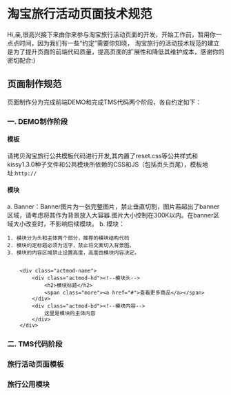 # 淘宝旅行活动页面技术规范

Hi,亲,很高兴接下来由你来参与淘宝旅行活动页面的开发，开始工作前，暂用你一点点时间，因为我们有一些“约定”需要你知晓，
淘宝旅行的活动技术规范的建立是为了提升页面的前端代码质量，提高页面的扩展性和降低其维护成本，感谢你的密切配合:)

## 页面制作规范
页面制作分为完成前端DEMO和完成TMS代码两个阶段，各自约定如下：

### 一. DEMO制作阶段

#### 模板

请拷贝淘宝旅行公共模板代码进行开发,其内置了reset.css等公共样式和kissy1.3.0种子文件和公共模块所依赖的CSS和JS（包括页头页尾），模板地址:`http://`
 
#### 模块
 
a. Banner：Banner图片为一张完整图片，禁止垂直切割，图片若超出了banner区域，请考虑将其作为背景放入大容器.图片大小控制在300K以内。在banner区域大小改变时，不影响后续模块。
b. 模块：

    1. 模块分为头和主体两个部分，推荐的模块结构代码
    2. 模块约定标题必须为活字，禁止将文案切入背景图。
    3. 模块的内容区域禁止设置高度，高度由模块内容决定。
 	

		<div class="actmod-name">
			<div class="actmod-hd"><!--模块头-->
				<h2>模块标题</h2>
				<span class="more"><a href="#">查看更多商品</a></span>
			</div>
			<div class="actmod-bd"><!--模块内容-->
				这里是模块的主体内容
			</div>
		</div>
### 二. TMS代码阶段

### 旅行活动页面模板

### 旅行公用模块


